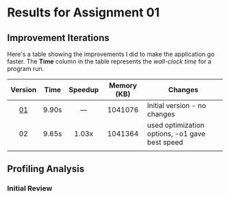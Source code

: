 # Results for Assignment 01

## Improvement Iterations

Here's a table showing the improvements I did to make the application go faster.  The **Time** column in the table represents the _wall-clock time_ for a program run.

| Version | Time | Speedup | Memory (KB) | Changes |
| :-----: | ---- | :-----: | :------: | ------- |
| [01](01.cpp) | 9.90s | &mdash; | 1041076 | Initial version - no changes |
| 02 | 9.65s | 1.03x | 1041364 | used optimization options, -o1 gave best speed |
|  |  | |  | 

## Profiling Analysis

### Initial Review


### 

